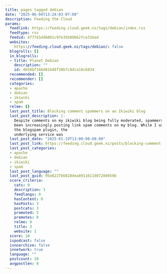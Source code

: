 ```yaml
---
title: pages tagged debian
date: "2025-06-04T13:28:03-07:00"
description: Feeding the Cloud
params:
  feedlink: https://feeding.cloud.geek.nz/tags/debian/index.rss
  feedtype: rss
  feedid: 4777d1dd6061c97e35b89b62fce31bad
  websites:
    https://feeding.cloud.geek.nz/tags/debian/: false
  blogrolls: []
  in_blogrolls:
  - title: Planet Debian
    description: ""
    id: 4b58bf166d81bd8f38b7c8dca18c6834
  recommended: []
  recommender: []
  categories:
  - apache
  - debian
  - ikiwiki
  - spam
  relme: {}
  last_post_title: Blocking comment spammers on an Ikiwiki blog
  last_post_description: |-
    Despite comments on my ikiwiki blog being fully moderated, spammers have
    been increasingly posting link spam comments on my blog. While I used to use
    the blogspam plugin, the
    underlying service was
  last_post_date: "2025-01-19T13:00:00-08:00"
  last_post_link: https://feeding.cloud.geek.nz/posts/blocking-comment-spammers-ikiwiki/
  last_post_categories:
  - apache
  - debian
  - ikiwiki
  - spam
  last_post_language: ""
  last_post_guid: 95e8227b6828dea8911611607204959b
  score_criteria:
    cats: 0
    description: 3
    feedlangs: 0
    hasContent: 0
    hasPosts: 3
    postcats: 3
    promoted: 5
    promotes: 0
    relme: 0
    title: 3
    website: 1
  score: 18
  ispodcast: false
  isnoarchive: false
  innetwork: true
  language: ""
  postcount: 10
  avgpostlen: 0
---
```

